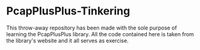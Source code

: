 # PcapPlusPlus-Tinkering
This throw-away repository has been made with the sole purpose of learning the PcapPlusPlus library.
All the code contained here is taken from the library's website and it all serves as exercise.
